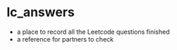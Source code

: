 # lc_answers
- a place to record all the Leetcode questions finished
- a reference for partners to check
